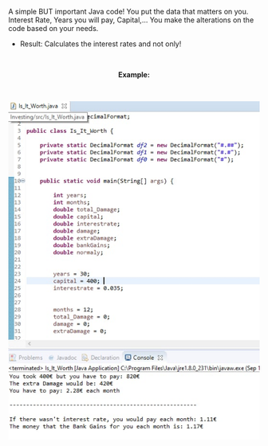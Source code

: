A simple BUT important Java code!
You put the data that matters on you. Interest Rate, Years you will pay, Capital,... You make the alterations on the code based on your needs.

- Result: Calculates the interest rates and not only!

<br><p align="center"><b>Example:</b></p><br>

![Image Description](results.jpeg)
